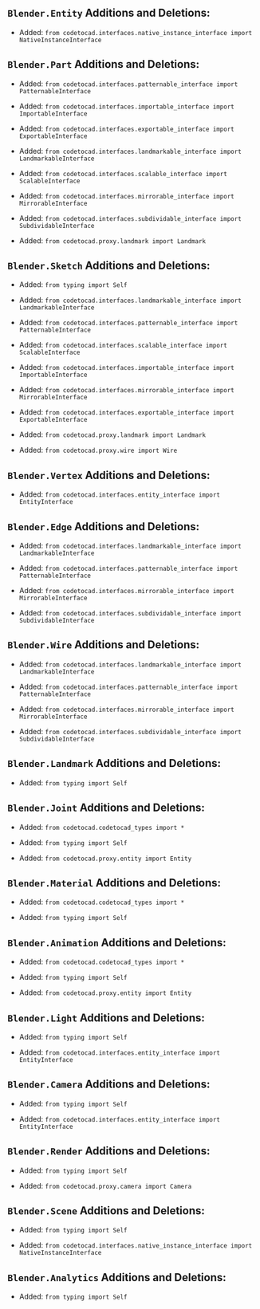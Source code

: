 ## `Blender.Entity` Additions and Deletions:

- Added: `from codetocad.interfaces.native_instance_interface import NativeInstanceInterface`

## `Blender.Part` Additions and Deletions:

- Added: `from codetocad.interfaces.patternable_interface import PatternableInterface`

- Added: `from codetocad.interfaces.importable_interface import ImportableInterface`

- Added: `from codetocad.interfaces.exportable_interface import ExportableInterface`

- Added: `from codetocad.interfaces.landmarkable_interface import LandmarkableInterface`

- Added: `from codetocad.interfaces.scalable_interface import ScalableInterface`

- Added: `from codetocad.interfaces.mirrorable_interface import MirrorableInterface`

- Added: `from codetocad.interfaces.subdividable_interface import SubdividableInterface`

- Added: `from codetocad.proxy.landmark import Landmark`

## `Blender.Sketch` Additions and Deletions:

- Added: `from typing import Self`

- Added: `from codetocad.interfaces.landmarkable_interface import LandmarkableInterface`

- Added: `from codetocad.interfaces.patternable_interface import PatternableInterface`

- Added: `from codetocad.interfaces.scalable_interface import ScalableInterface`

- Added: `from codetocad.interfaces.importable_interface import ImportableInterface`

- Added: `from codetocad.interfaces.mirrorable_interface import MirrorableInterface`

- Added: `from codetocad.interfaces.exportable_interface import ExportableInterface`

- Added: `from codetocad.proxy.landmark import Landmark`

- Added: `from codetocad.proxy.wire import Wire`

## `Blender.Vertex` Additions and Deletions:

- Added: `from codetocad.interfaces.entity_interface import EntityInterface`

## `Blender.Edge` Additions and Deletions:

- Added: `from codetocad.interfaces.landmarkable_interface import LandmarkableInterface`

- Added: `from codetocad.interfaces.patternable_interface import PatternableInterface`

- Added: `from codetocad.interfaces.mirrorable_interface import MirrorableInterface`

- Added: `from codetocad.interfaces.subdividable_interface import SubdividableInterface`

## `Blender.Wire` Additions and Deletions:

- Added: `from codetocad.interfaces.landmarkable_interface import LandmarkableInterface`

- Added: `from codetocad.interfaces.patternable_interface import PatternableInterface`

- Added: `from codetocad.interfaces.mirrorable_interface import MirrorableInterface`

- Added: `from codetocad.interfaces.subdividable_interface import SubdividableInterface`

## `Blender.Landmark` Additions and Deletions:

- Added: `from typing import Self`

## `Blender.Joint` Additions and Deletions:

- Added: `from codetocad.codetocad_types import *`

- Added: `from typing import Self`

- Added: `from codetocad.proxy.entity import Entity`

## `Blender.Material` Additions and Deletions:

- Added: `from codetocad.codetocad_types import *`

- Added: `from typing import Self`

## `Blender.Animation` Additions and Deletions:

- Added: `from codetocad.codetocad_types import *`

- Added: `from typing import Self`

- Added: `from codetocad.proxy.entity import Entity`

## `Blender.Light` Additions and Deletions:

- Added: `from typing import Self`

- Added: `from codetocad.interfaces.entity_interface import EntityInterface`

## `Blender.Camera` Additions and Deletions:

- Added: `from typing import Self`

- Added: `from codetocad.interfaces.entity_interface import EntityInterface`

## `Blender.Render` Additions and Deletions:

- Added: `from typing import Self`

- Added: `from codetocad.proxy.camera import Camera`

## `Blender.Scene` Additions and Deletions:

- Added: `from typing import Self`

- Added: `from codetocad.interfaces.native_instance_interface import NativeInstanceInterface`

## `Blender.Analytics` Additions and Deletions:

- Added: `from typing import Self`

